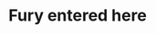 ---
layout: post
title: 'Fury entered here'
story: 'http://www.bostonglobe.com/metro/2015/03/08/fury-entered-here-what-led-shooting-brigham-and-women-doctor-jan/14mg6ma0UcTQ4nQXAzuU5I/story.html'
text: 'Long form story with animated graphics about the killer of Dr. Michael Davidson, a Brigham surgeon.'
vimeo: '<iframe src="https://player.vimeo.com/video/121666985?color=ffffff&title=0&byline=0&portrait=0" width="640" height="366" frameborder="0" webkitallowfullscreen mozallowfullscreen allowfullscreen></iframe>'
mobile: 'fury'
---